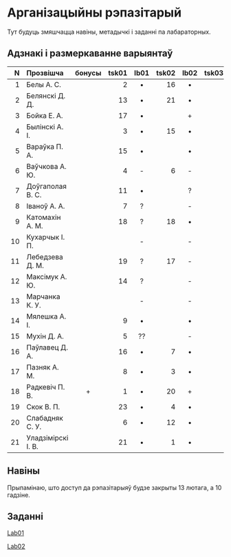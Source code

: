 # Арганізацыйны рэпазітарый

Тут будуць змяшчацца навіны, метадычкі і заданні па лабараторных.

## Адзнакі і размеркаванне варыянтаў


|N  |Прозвішча         |бонусы|tsk01|lb01|tsk02|lb02|tsk03|lb03|tsk04|lb04|
|--:|:-----------------|:----:|----:|:--:|----:|:--:|----:|:--:|----:|:--:|
|  1|Белы А. С.        |      |2    |•   |16   |•   |     |    |     |    |
|  2|Белянскі Д. Д.    |      |13   |•   |21   |•   |     |    |     |    |
|  3|Бойка Е. А.       |      |17   |•   |     |+   |     |    |     |    |
|  4|Былінскі А. І.    |      |3    |•   |15   |•   |     |    |     |    |
|  5|Вараўка П. А.     |      |15   |•   |     |•   |     |    |     |    |
|  6|Ваўчкова А. Ю.    |      |4    |-   |6    |-   |     |    |     |    |
|  7|Доўгаполая В. С.  |      |11   |•   |     |?   |     |    |     |    |
|  8|Іваноў А. А.      |      |7    |?   |     |-   |     |    |     |    |
|  9|Катомахін А. М.   |      |18   |?   |18   |•   |     |    |     |    |
| 10|Кухарчык І. П.    |      |     |-   |     |-   |     |    |     |    |
| 11|Лебедзева Д. М.   |      |19   |?   |17   |-   |     |    |     |    |
| 12|Максімук А. Ю.    |      |14   |?   |     |-   |     |    |     |    |
| 13|Марчанка К. У.    |      |     |-   |     |-   |     |    |     |    |
| 14|Мялешка А. І.     |      |9    |•   |     |•   |     |    |     |    |
| 15|Мухін Д. А.       |      |5    |??  |     |-   |     |    |     |    |
| 16|Паўлавец Д. А.    |      |16   |•   |7    |•   |     |    |     |    |
| 17|Пазняк А. М.      |      |8    |•   |3    |•   |     |    |     |    |
| 18|Радкевіч П. В.    |+     |1    |•   |20   |+   |     |    |     |    |
| 19|Скок В. П.        |      |23   |•   |4    |•   |     |    |     |    |
| 20|Слабадняк С. У.   |      |6    |•   |12   |•   |     |    |     |    |
| 21|Уладзімірскі І. В.|      |21   |•   |1    |•   |     |    |     |    |


## Навіны

Прыпамінаю, што доступ да рэпазітарыяў будзе закрыты 13 лютага, а 10 гадзіне.

## Заданні

[Lab01](https://github.com/BSU2013gr04Lego/Workflow/releases/download/editpolimorph/JavaLab1.pdf)

[Lab02](https://github.com/BSU2013gr04Lego/Workflow/releases/download/editpolimorph/Polimorfizm.pdf)
